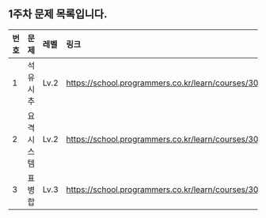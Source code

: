 ## 1주차 문제 목록입니다.

|번호|문제|레벨|링크|
|:---|:--|:---|:---|
|1|석유 시추|Lv.2|https://school.programmers.co.kr/learn/courses/30/lessons/250136|
|2|요격 시스템|Lv.2|https://school.programmers.co.kr/learn/courses/30/lessons/181188|
|3|표 병합|Lv.3|https://school.programmers.co.kr/learn/courses/30/lessons/150366|